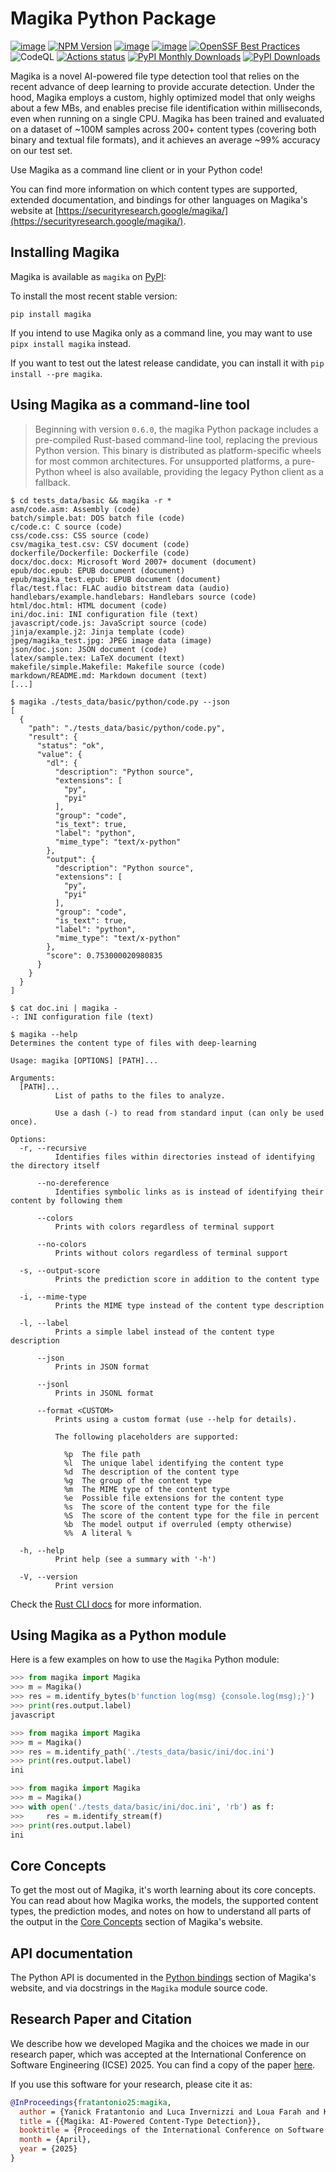 # Magika Python Package

[![image](https://img.shields.io/pypi/v/magika.svg)](https://pypi.python.org/pypi/magika)
[![NPM Version](https://img.shields.io/npm/v/magika)](https://npmjs.com/package/magika)
[![image](https://img.shields.io/pypi/l/magika.svg)](https://pypi.python.org/pypi/magika)
[![image](https://img.shields.io/pypi/pyversions/magika.svg)](https://pypi.python.org/pypi/magika)
[![OpenSSF Best Practices](https://www.bestpractices.dev/projects/8706/badge)](https://www.bestpractices.dev/en/projects/8706)
![CodeQL](https://github.com/google/magika/workflows/CodeQL/badge.svg)
[![Actions status](https://github.com/google/magika/actions/workflows/python-build-and-release-package.yml/badge.svg)](https://github.com/google/magika/actions)
[![PyPI Monthly Downloads](https://static.pepy.tech/badge/magika/month)](https://pepy.tech/projects/magika)
[![PyPI Downloads](https://static.pepy.tech/badge/magika)](https://pepy.tech/projects/magika)

<!-- [![OpenSSF Scorecard](https://api.securityscorecards.dev/projects/github.com/google/magika/badge)](https://securityscorecards.dev/viewer/?uri=github.com/google/magika) -->

Magika is a novel AI-powered file type detection tool that relies on the recent advance of deep learning to provide accurate detection. Under the hood, Magika employs a custom, highly optimized model that only weighs about a few MBs, and enables precise file identification within milliseconds, even when running on a single CPU. Magika has been trained and evaluated on a dataset of ~100M samples across 200+ content types (covering both binary and textual file formats), and it achieves an average ~99% accuracy on our test set.

Use Magika as a command line client or in your Python code!

You can find more information on which content types are supported, extended documentation, and bindings for other languages on Magika's website at [https://securityresearch.google/magika/](https://securityresearch.google/magika/).


## Installing Magika

Magika is available as `magika` on [PyPI](https://pypi.org/project/magika):

To install the most recent stable version:

```shell
pip install magika
```

If you intend to use Magika only as a command line, you may want to use `pipx install magika` instead.

If you want to test out the latest release candidate, you can install it with `pip install --pre magika`.

## Using Magika as a command-line tool

> Beginning with version `0.6.0`, the magika Python package includes a pre-compiled Rust-based command-line tool, replacing the previous Python version. This binary is distributed as platform-specific wheels for most common architectures. For unsupported platforms, a pure-Python wheel is also available, providing the legacy Python client as a fallback.

```shell
$ cd tests_data/basic && magika -r *
asm/code.asm: Assembly (code)
batch/simple.bat: DOS batch file (code)
c/code.c: C source (code)
css/code.css: CSS source (code)
csv/magika_test.csv: CSV document (code)
dockerfile/Dockerfile: Dockerfile (code)
docx/doc.docx: Microsoft Word 2007+ document (document)
epub/doc.epub: EPUB document (document)
epub/magika_test.epub: EPUB document (document)
flac/test.flac: FLAC audio bitstream data (audio)
handlebars/example.handlebars: Handlebars source (code)
html/doc.html: HTML document (code)
ini/doc.ini: INI configuration file (text)
javascript/code.js: JavaScript source (code)
jinja/example.j2: Jinja template (code)
jpeg/magika_test.jpg: JPEG image data (image)
json/doc.json: JSON document (code)
latex/sample.tex: LaTeX document (text)
makefile/simple.Makefile: Makefile source (code)
markdown/README.md: Markdown document (text)
[...]
```

```shell
$ magika ./tests_data/basic/python/code.py --json
[
  {
    "path": "./tests_data/basic/python/code.py",
    "result": {
      "status": "ok",
      "value": {
        "dl": {
          "description": "Python source",
          "extensions": [
            "py",
            "pyi"
          ],
          "group": "code",
          "is_text": true,
          "label": "python",
          "mime_type": "text/x-python"
        },
        "output": {
          "description": "Python source",
          "extensions": [
            "py",
            "pyi"
          ],
          "group": "code",
          "is_text": true,
          "label": "python",
          "mime_type": "text/x-python"
        },
        "score": 0.753000020980835
      }
    }
  }
]
```

```shell
$ cat doc.ini | magika -
-: INI configuration file (text)
```

```help
$ magika --help
Determines the content type of files with deep-learning

Usage: magika [OPTIONS] [PATH]...

Arguments:
  [PATH]...
          List of paths to the files to analyze.

          Use a dash (-) to read from standard input (can only be used once).

Options:
  -r, --recursive
          Identifies files within directories instead of identifying the directory itself

      --no-dereference
          Identifies symbolic links as is instead of identifying their content by following them

      --colors
          Prints with colors regardless of terminal support

      --no-colors
          Prints without colors regardless of terminal support

  -s, --output-score
          Prints the prediction score in addition to the content type

  -i, --mime-type
          Prints the MIME type instead of the content type description

  -l, --label
          Prints a simple label instead of the content type description

      --json
          Prints in JSON format

      --jsonl
          Prints in JSONL format

      --format <CUSTOM>
          Prints using a custom format (use --help for details).

          The following placeholders are supported:

            %p  The file path
            %l  The unique label identifying the content type
            %d  The description of the content type
            %g  The group of the content type
            %m  The MIME type of the content type
            %e  Possible file extensions for the content type
            %s  The score of the content type for the file
            %S  The score of the content type for the file in percent
            %b  The model output if overruled (empty otherwise)
            %%  A literal %

  -h, --help
          Print help (see a summary with '-h')

  -V, --version
          Print version
```

Check the [Rust CLI docs](https://securityresearch.google/magika/cli-and-bindings/cli/) for more information.

## Using Magika as a Python module


Here is a few examples on how to use the `Magika` Python module:

```python
>>> from magika import Magika
>>> m = Magika()
>>> res = m.identify_bytes(b'function log(msg) {console.log(msg);}')
>>> print(res.output.label)
javascript
```

```python
>>> from magika import Magika
>>> m = Magika()
>>> res = m.identify_path('./tests_data/basic/ini/doc.ini')
>>> print(res.output.label)
ini
```

```python
>>> from magika import Magika
>>> m = Magika()
>>> with open('./tests_data/basic/ini/doc.ini', 'rb') as f:
>>>     res = m.identify_stream(f)
>>> print(res.output.label)
ini
```


## Core Concepts

To get the most out of Magika, it's worth learning about its core concepts. You can read about how Magika works, the models, the supported content types, the prediction modes, and notes on how to understand all parts of the output in the [Core Concepts](https://securityresearch.google/magika/core-concepts) section of Magika's website.


## API documentation

The Python API is documented in the [Python bindings](https://securityresearch.google/magika/cli-and-bindings/python/) section of Magika's website, and via docstrings in the `Magika` module source code.


## Research Paper and Citation

We describe how we developed Magika and the choices we made in our research paper, which was accepted at the International Conference on Software Engineering (ICSE) 2025. You can find a copy of the paper [here](https://securityresearch.google/magika/2025_icse_magika.pdf).

If you use this software for your research, please cite it as:

```bibtex
@InProceedings{fratantonio25:magika,
  author = {Yanick Fratantonio and Luca Invernizzi and Loua Farah and Kurt Thomas and Marina Zhang and Ange Albertini and Francois Galilee and Giancarlo Metitieri and Julien Cretin and Alexandre Petit-Bianco and David Tao and Elie Bursztein},
  title = {{Magika: AI-Powered Content-Type Detection}},
  booktitle = {Proceedings of the International Conference on Software Engineering (ICSE)},
  month = {April},
  year = {2025}
}
```
